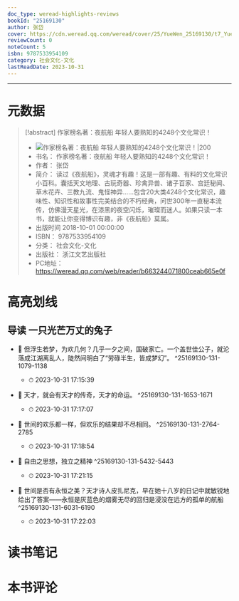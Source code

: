 ```yaml
---
doc_type: weread-highlights-reviews
bookId: "25169130"
author: 张岱
cover: https://cdn.weread.qq.com/weread/cover/25/YueWen_25169130/t7_YueWen_25169130.jpg
reviewCount: 0
noteCount: 5
isbn: 9787533954109
category: 社会文化-文化
lastReadDate: 2023-10-31
---
```


---
# 元数据
> [!abstract] 作家榜名著：夜航船 年轻人要熟知的4248个文化常识！
> - ![ 作家榜名著：夜航船 年轻人要熟知的4248个文化常识！|200](https://cdn.weread.qq.com/weread/cover/25/YueWen_25169130/t7_YueWen_25169130.jpg)
> - 书名： 作家榜名著：夜航船 年轻人要熟知的4248个文化常识！
> - 作者： 张岱
> - 简介： 读过《夜航船》，灵魂才有趣！这是一部有趣、有料的文化常识小百科。囊括天文地理、古玩奇器、珍禽异兽、诸子百家、宫廷秘闻、草木花卉、三教九流、鬼怪神异……包含20大类4248个文化常识，趣味性、知识性和故事性完美结合的不朽经典，问世300年一直秘本流传，仿佛漫天星光，在漆黑的夜空闪烁，璀璨而迷人。如果只读一本书，就能让你变得博识有趣，非《夜航船》莫属。
> - 出版时间 2018-10-01 00:00:00
> - ISBN： 9787533954109
> - 分类： 社会文化-文化
> - 出版社： 浙江文艺出版社
> - PC地址：https://weread.qq.com/web/reader/b663244071800ceab665e0f

# 高亮划线

## 导读 一只光芒万丈的兔子


- 📌 但浮生若梦，为欢几何？几乎一夕之间，国破家亡。一个盖世佳公子，就沦落成江湖离乱人，陡然间明白了“劳碌半生，皆成梦幻”。  ^25169130-131-1079-1138
    - ⏱ 2023-10-31 17:15:39 

- 📌 天才，就会有天才的传奇，天才的命运。  ^25169130-131-1653-1671
    - ⏱ 2023-10-31 17:17:07 

- 📌 世间的欢乐都一样，但欢乐的结果却不尽相同。  ^25169130-131-2764-2785
    - ⏱ 2023-10-31 17:18:54 

- 📌 自由之思想，独立之精神  ^25169130-131-5432-5443
    - ⏱ 2023-10-31 17:21:15 

- 📌 世间是否有永恒之美？天才诗人皮扎尼克，早在她十八岁的日记中就敏锐地给出了答案——永恒是灰蓝色的烟雾无尽的回归是浸没在远方的孤单的航船  ^25169130-131-6031-6190
    - ⏱ 2023-10-31 17:22:03 
# 读书笔记

# 本书评论
